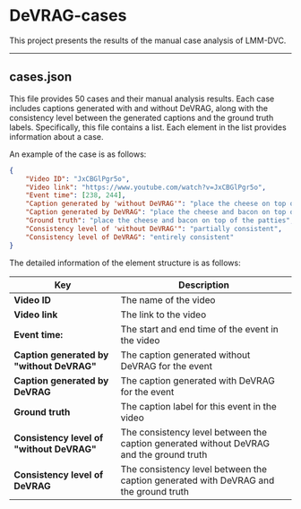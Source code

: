 # DeVRAG-cases
This project presents the results of the manual case analysis of LMM-DVC.
***
## cases.json
This file provides 50 cases and their manual analysis results. Each case includes captions generated with and without DeVRAG, along with the consistency level between the generated captions and the ground truth labels. Specifically, this file contains a list. Each element in the list provides information about a case. 

An example of the case is as follows:

```json
{
    "Video ID": "JxCBGlPgr5o",
    "Video link": "https://www.youtube.com/watch?v=JxCBGlPgr5o",
    "Event time": [238, 244],
    "Caption generated by 'without DeVRAG'": "place the cheese on top of the meat",
    "Caption generated by DeVRAG": "place the cheese and bacon on top of the patties",
    "Ground truth": "place the cheese and bacon on top of the patties",
    "Consistency level of 'without DeVRAG'": "partially consistent",
    "Consistency level of DeVRAG": "entirely consistent"
}
```
<!-- - **Video ID:** the name of the video
- **Video link:** the link to the video
- **Event time:** the start and end time of the event in the video
- **Caption generated by "without DeVRAG":** the caption generated without DeVRAG for the event
- **Caption generated by DeVRAG** refers to the caption generated with DeVRAG for the event
- **Ground truth:** the caption label for this event in the video
- **Consistency level of "without DeVRAG":** the consistency level between the caption generated without DeVRAG and the ground truth
- **Consistency level of DeVRAG:** the consistency level between the caption generated with DeVRAG and the ground truth -->
  
The detailed information of the element structure is as follows:

|Key|Description|
|---|---|
|**Video ID**| The name of the video|
|**Video link**| The link to the video|
|**Event time:**| The start and end time of the event in the video|
| **Caption generated by "without DeVRAG"**| The caption generated without DeVRAG for the event|
| **Caption generated by DeVRAG**| The caption generated with DeVRAG for the event|
| **Ground truth**| The caption label for this event in the video|
| **Consistency level of "without DeVRAG"**| The consistency level between the caption generated without DeVRAG and the ground truth|
| **Consistency level of DeVRAG**| The consistency level between the caption generated with DeVRAG and the ground truth|

